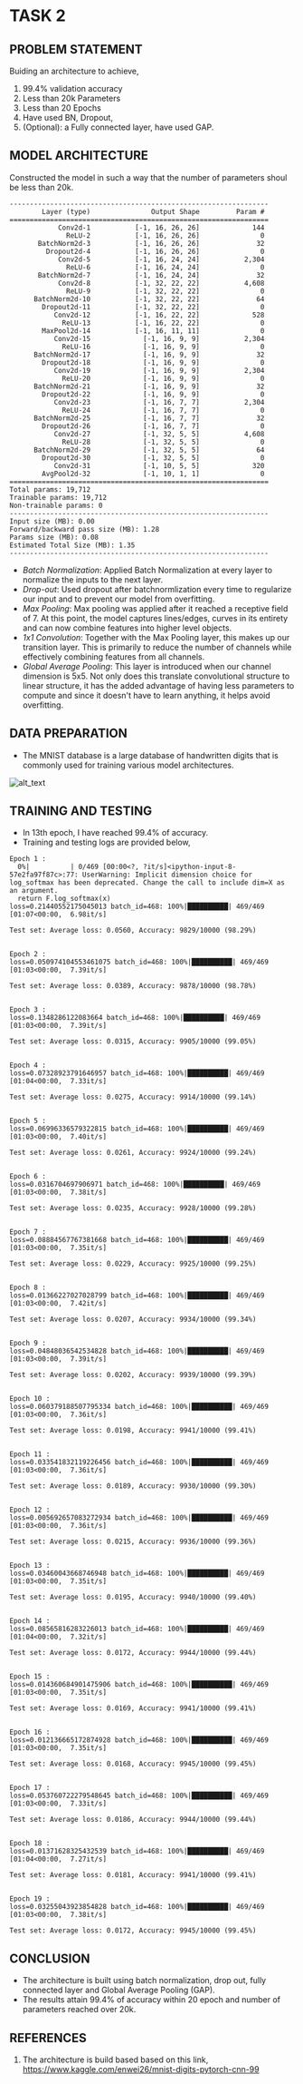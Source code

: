 # TASK 2
## PROBLEM STATEMENT
Buiding an architecture to achieve,
1. 99.4% validation accuracy
2. Less than 20k Parameters
3. Less than 20 Epochs
4. Have used BN, Dropout,
5. (Optional): a Fully connected layer, have used GAP. 

## MODEL ARCHITECTURE
Constructed the model in such a way that the number of parameters shoul be less than 20k.
```
----------------------------------------------------------------
        Layer (type)               Output Shape         Param #
================================================================
            Conv2d-1           [-1, 16, 26, 26]             144
              ReLU-2           [-1, 16, 26, 26]               0
       BatchNorm2d-3           [-1, 16, 26, 26]              32
         Dropout2d-4           [-1, 16, 26, 26]               0
            Conv2d-5           [-1, 16, 24, 24]           2,304
              ReLU-6           [-1, 16, 24, 24]               0
       BatchNorm2d-7           [-1, 16, 24, 24]              32
            Conv2d-8           [-1, 32, 22, 22]           4,608
              ReLU-9           [-1, 32, 22, 22]               0
      BatchNorm2d-10           [-1, 32, 22, 22]              64
        Dropout2d-11           [-1, 32, 22, 22]               0
           Conv2d-12           [-1, 16, 22, 22]             528
             ReLU-13           [-1, 16, 22, 22]               0
        MaxPool2d-14           [-1, 16, 11, 11]               0
           Conv2d-15             [-1, 16, 9, 9]           2,304
             ReLU-16             [-1, 16, 9, 9]               0
      BatchNorm2d-17             [-1, 16, 9, 9]              32
        Dropout2d-18             [-1, 16, 9, 9]               0
           Conv2d-19             [-1, 16, 9, 9]           2,304
             ReLU-20             [-1, 16, 9, 9]               0
      BatchNorm2d-21             [-1, 16, 9, 9]              32
        Dropout2d-22             [-1, 16, 9, 9]               0
           Conv2d-23             [-1, 16, 7, 7]           2,304
             ReLU-24             [-1, 16, 7, 7]               0
      BatchNorm2d-25             [-1, 16, 7, 7]              32
        Dropout2d-26             [-1, 16, 7, 7]               0
           Conv2d-27             [-1, 32, 5, 5]           4,608
             ReLU-28             [-1, 32, 5, 5]               0
      BatchNorm2d-29             [-1, 32, 5, 5]              64
        Dropout2d-30             [-1, 32, 5, 5]               0
           Conv2d-31             [-1, 10, 5, 5]             320
        AvgPool2d-32             [-1, 10, 1, 1]               0
================================================================
Total params: 19,712
Trainable params: 19,712
Non-trainable params: 0
----------------------------------------------------------------
Input size (MB): 0.00
Forward/backward pass size (MB): 1.28
Params size (MB): 0.08
Estimated Total Size (MB): 1.35
----------------------------------------------------------------
```
- *Batch Normalization*: 
      Applied Batch Normalization at every layer to normalize the inputs to the next layer.
- *Drop-out*:
      Used dropout after batchnormlization every time to regularize our input and to prevent our model from overfitting.
- *Max Pooling*:
      Max pooling was applied after it reached a receptive field of 7. At this point, the model captures lines/edges, curves in its entirety and can now combine features into higher level objects.
- *1x1 Convolution*:
      Together with the Max Pooling layer, this makes up our transition layer. This is primarily to reduce the number of channels while effectively combining features from all channels.
- *Global Average Pooling*:
      This layer is introduced when our channel dimension is 5x5. Not only does this translate convolutional structure to linear structure, it has the added advantage of having less parameters to compute and since it doesn't have to learn anything, it helps avoid overfitting. 

## DATA PREPARATION
- The MNIST database is a large database of handwritten digits that is commonly used for training various model architectures.

![alt_text](https://github.com/yuvaraj-venkataswamy/ERA-V1/blob/main/images/sample_dataset_S6.png) 

## TRAINING AND TESTING
- In 13th epoch, I have reached 99.4% of accuracy.
- Training and testing logs are provided below,
```
Epoch 1 : 
  0%|          | 0/469 [00:00<?, ?it/s]<ipython-input-8-57e2fa97f87c>:77: UserWarning: Implicit dimension choice for log_softmax has been deprecated. Change the call to include dim=X as an argument.
  return F.log_softmax(x)
loss=0.21440552175045013 batch_id=468: 100%|██████████| 469/469 [01:07<00:00,  6.98it/s]

Test set: Average loss: 0.0560, Accuracy: 9829/10000 (98.29%)


Epoch 2 : 
loss=0.050974104553461075 batch_id=468: 100%|██████████| 469/469 [01:03<00:00,  7.39it/s]

Test set: Average loss: 0.0389, Accuracy: 9878/10000 (98.78%)


Epoch 3 : 
loss=0.1348286122083664 batch_id=468: 100%|██████████| 469/469 [01:03<00:00,  7.39it/s]

Test set: Average loss: 0.0315, Accuracy: 9905/10000 (99.05%)


Epoch 4 : 
loss=0.07328923791646957 batch_id=468: 100%|██████████| 469/469 [01:04<00:00,  7.33it/s]

Test set: Average loss: 0.0275, Accuracy: 9914/10000 (99.14%)


Epoch 5 : 
loss=0.06996336579322815 batch_id=468: 100%|██████████| 469/469 [01:03<00:00,  7.40it/s]

Test set: Average loss: 0.0261, Accuracy: 9924/10000 (99.24%)


Epoch 6 : 
loss=0.0316704697906971 batch_id=468: 100%|██████████| 469/469 [01:03<00:00,  7.38it/s]

Test set: Average loss: 0.0235, Accuracy: 9928/10000 (99.28%)


Epoch 7 : 
loss=0.08884567767381668 batch_id=468: 100%|██████████| 469/469 [01:03<00:00,  7.35it/s]

Test set: Average loss: 0.0229, Accuracy: 9925/10000 (99.25%)


Epoch 8 : 
loss=0.01366227027028799 batch_id=468: 100%|██████████| 469/469 [01:03<00:00,  7.42it/s]

Test set: Average loss: 0.0207, Accuracy: 9934/10000 (99.34%)


Epoch 9 : 
loss=0.04848036542534828 batch_id=468: 100%|██████████| 469/469 [01:03<00:00,  7.39it/s]

Test set: Average loss: 0.0202, Accuracy: 9939/10000 (99.39%)


Epoch 10 : 
loss=0.060379188507795334 batch_id=468: 100%|██████████| 469/469 [01:03<00:00,  7.36it/s]

Test set: Average loss: 0.0198, Accuracy: 9941/10000 (99.41%)


Epoch 11 : 
loss=0.033541832119226456 batch_id=468: 100%|██████████| 469/469 [01:03<00:00,  7.36it/s]

Test set: Average loss: 0.0189, Accuracy: 9930/10000 (99.30%)


Epoch 12 : 
loss=0.005692657083272934 batch_id=468: 100%|██████████| 469/469 [01:03<00:00,  7.36it/s]

Test set: Average loss: 0.0215, Accuracy: 9936/10000 (99.36%)


Epoch 13 : 
loss=0.03460043668746948 batch_id=468: 100%|██████████| 469/469 [01:03<00:00,  7.35it/s]

Test set: Average loss: 0.0195, Accuracy: 9940/10000 (99.40%)


Epoch 14 : 
loss=0.08565816283226013 batch_id=468: 100%|██████████| 469/469 [01:04<00:00,  7.32it/s]

Test set: Average loss: 0.0172, Accuracy: 9944/10000 (99.44%)


Epoch 15 : 
loss=0.014360684901475906 batch_id=468: 100%|██████████| 469/469 [01:03<00:00,  7.35it/s]

Test set: Average loss: 0.0169, Accuracy: 9941/10000 (99.41%)


Epoch 16 : 
loss=0.012136665172874928 batch_id=468: 100%|██████████| 469/469 [01:03<00:00,  7.35it/s]

Test set: Average loss: 0.0168, Accuracy: 9945/10000 (99.45%)


Epoch 17 : 
loss=0.053760722279548645 batch_id=468: 100%|██████████| 469/469 [01:03<00:00,  7.33it/s]

Test set: Average loss: 0.0186, Accuracy: 9944/10000 (99.44%)


Epoch 18 : 
loss=0.01371628325432539 batch_id=468: 100%|██████████| 469/469 [01:04<00:00,  7.27it/s]

Test set: Average loss: 0.0181, Accuracy: 9941/10000 (99.41%)


Epoch 19 : 
loss=0.03255043923854828 batch_id=468: 100%|██████████| 469/469 [01:03<00:00,  7.38it/s]

Test set: Average loss: 0.0172, Accuracy: 9945/10000 (99.45%)
```
## CONCLUSION
- The architecture is built using batch normalization, drop out, fully connected layer and Global Average Pooling (GAP).
- The results attain 99.4% of accuracy within 20 epoch and number of parameters reached over 20k.

## REFERENCES
1. The architecture is build based based on this link, https://www.kaggle.com/enwei26/mnist-digits-pytorch-cnn-99
